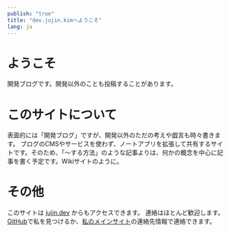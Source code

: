 ```yaml
---
publish: "true"
title: "dev.jujin.kimへようこそ"
lang: ja
---
```


# ようこそ
開発ブログです。開発以外のことも投稿することがあります。

# このサイトについて
表面的には「開発ブログ」ですが、開発以外のただの考えや戯言も時々書きます。
ブログのCMSやサービスを使わず、ノートアプリを拡張して共有するサイトです。そのため、「〜する方法」のような記事よりは、何かの概念を中心に記事を書く予定です。Wikiサイトのように。

# その他
このサイトは [jujin.dev](https://juijn.dev) からもアクセスできます。
連絡はほとんど歓迎します。[GitHub](https://github.com/jujinkim)で私を見つけるか、[私のメインサイト](https://jujin.kim)の連絡先情報で連絡できます。
